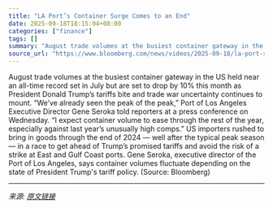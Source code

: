 ```yaml
---
title: "LA Port’s Container Surge Comes to an End"
date: 2025-09-18T18:15:04+08:00
categories: ["finance"]
tags: []
summary: "August trade volumes at the busiest container gateway in the US held near an all-time record set in July but are set to drop by 10% this month as President Donald Trump’s tariffs bite and trade war un"
source_url: "https://www.bloomberg.com/news/videos/2025-09-18/la-port-s-container-surge-comes-to-an-end"
---
```


August trade volumes at the busiest container gateway in the US held near an all-time record set in July but are set to drop by 10% this month as President Donald Trump’s tariffs bite and trade war uncertainty continues to mount. “We’ve already seen the peak of the peak,” Port of Los Angeles Executive Director Gene Seroka told reporters at a press conference on Wednesday. “I expect container volume to ease through the rest of the year, especially against last year’s unusually high comps.” US importers rushed to bring in goods through the end of 2024 &mdash; well after the typical peak season &mdash; in a race to get ahead of Trump’s promised tariffs and avoid the risk of a strike at East and Gulf Coast ports. Gene Seroka, executive director of the Port of Los Angeles, says container volumes fluctuate depending on the state of President Trump's tariff policy. (Source: Bloomberg)

---

*来源: [原文链接](https://www.bloomberg.com/news/videos/2025-09-18/la-port-s-container-surge-comes-to-an-end)*
